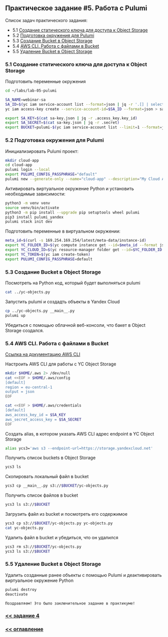 ## Практическое задание #5. Работа с Pulumi

Список задач практического задания:

* 5.1 [Создание статического ключа для доступа к Object Storage](#h5-1)
* 5.2 [Подготовка окружения для Pulumi](#h5-2)
* 5.3 [Создание Bucket в Object Storage](#h5-3)
* 5.4 [AWS CLI. Работа с файлами в Bucket](#h5-4)
* 5.5 [Удаление Bucket в Object Storage](#h5-5)


### 5.1 Создание статического ключа для доступа к Object Storage <a id="h5-1"/></a>

Подготовить переменные окружения
```bash
cd ~/labs/lab-05-pulumi

SA_NAME=webinar-sa
SA_ID=$(yc iam service-account list --format=json | jq -r '.[] | select(.name == ('\"$SA_NAME\"')) | .id')
yc iam access-key create --service-account-id=$SA_ID --format=json > sa-key.json

export SA_KEY=$(cat sa-key.json | jq -r .access_key.key_id)
export SA_SECRET=$(cat sa-key.json | jq -r .secret)
export BUCKET=pulumi-$(yc iam service-account list --limit=1 --format=json | jq -r .[0].name | awk '{split($0,d,"-"); print d[2]}')-bucket
```

### 5.2 Подготовка окружения для Pulumi <a id="h5-2"/></a>

Инициализировать Pulumi проект:
```bash
mkdir cloud-app
cd cloud-app
pulumi login --local
export PULUMI_CONFIG_PASSPHRASE="default"
pulumi new --generate-only --name="cloud-app" --description="My Cloud App" --stack="dev" python
```

Активировать виртуальное окружение Python и установить необходимые зависимости:
```bash
python3 -m venv venv
source venv/bin/activate
python3 -m pip install --upgrade pip setuptools wheel pulumi 
pip3 install pulumi_yandex
pulumi stack init dev
```

Подготовить переменные в виртуальном окружении:
```bash
meta_id=$(curl -s 169.254.169.254/latest/meta-data/instance-id)
export YC_FOLDER_ID=$(yc compute instance get --id=$meta_id --format json | jq -r .folder_id)
export YC_CLOUD_ID=$(yc resource-manager folder get --id=$YC_FOLDER_ID --format json | jq -r .cloud_id)
export YC_TOKEN=$(yc iam create-token)
export PULUMI_CONFIG_PASSPHRASE=default
```

### 5.3 Создание Bucket в Object Storage <a id="h5-3"/></a>

Посмотреть на Python код, который будет выполняться pulumi
```bash
cat ../yc-objects.py
```

Запустить pulumi и создадть объекты в Yandex Cloud
```bash
cp ../yc-objects.py __main__.py
pulumi up
```

Убедиться с помощью облачной веб-консоли, что бакет в Object Storage создался.


### 5.4 AWS CLI. Работа с файлами в Bucket <a id="h5-4"/></a>

[Ссылка на документацию AWS CLI](https://cloud.yandex.ru/docs/storage/tools/aws-cli)

Настроить AWS CLI для работы с YC Object Storage
```bash
mkdir $HOME/.aws 2> /dev/null
cat <<EOF > $HOME/.aws/config
[default]
region = eu-central-1
output = json
EOF

cat <<EOF > $HOME/.aws/credentials
[default]
aws_access_key_id = $SA_KEY
aws_secret_access_key = $SA_SECRET
EOF
```


Создать alias, в котором указать AWS CLI адрес endpoint в YC Object Storage
```bash
alias ycs3='aws s3 --endpoint-url=https://storage.yandexcloud.net'
```

Получить список buckets в Object Storage
```bash
ycs3 ls
```

Скопировать локальный файл в bucket
```bash
ycs3 cp __main__.py s3://$BUCKET/yc-objects.py
```

Получить список файлов в bucket
```bash
ycs3 ls s3://$BUCKET
```

Загрузить файл из bucket и посмотреть его содержимое
```bash
ycs3 cp s3://$BUCKET/yc-objects.py yc-objects.py
cat yc-objects.py
```

Удалить файл в bucket и убедиться, что он удалился
```bash
ycs3 rm s3://$BUCKET/yc-objects.py
ycs3 ls s3://$BUCKET
```

### 5.5 Удаление Bucket в Object Storage <a id="h5-5"/></a>

Удалить созданные ранее объекты с помощью Pulumi и деактивировать виртуальное окружение Python
```bash
pulumi destroy
deactivate
```

`Поздравляем! Это было заключительное задание в практикуме!`

### [ << задание 4 ](../lab-04-crossplane/README.md)
### [ << оглавление ](../README.md)
